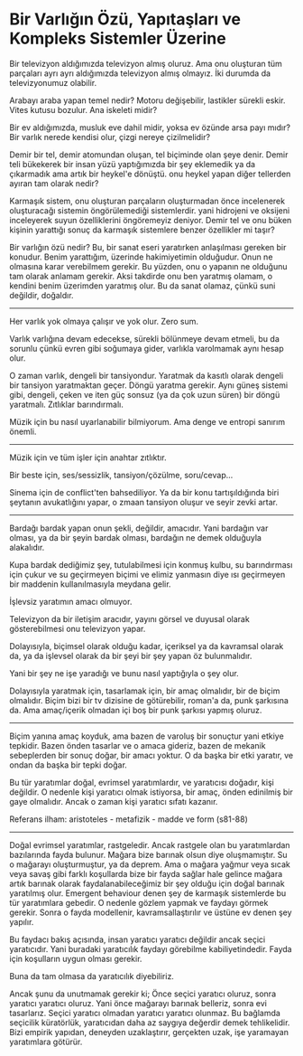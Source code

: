 # Bir Varlığın Özü, Yapıtaşları ve Kompleks Sistemler Üzerine

Bir televizyon aldığımızda televizyon almış oluruz. Ama onu oluşturan tüm
parçaları ayrı ayrı aldığımızda televizyon almış olmayız. İki durumda da
televizyonumuz olabilir.

Arabayı araba yapan temel nedir? Motoru değişebilir, lastikler sürekli eskir.
Vites kutusu bozulur. Ana iskeleti midir?

Bir ev aldığımızda, musluk eve dahil midir, yoksa ev özünde arsa payı mıdır?
Bir varlık nerede kendisi olur, çizgi nereye çizilmelidir?

Demir bir tel, demir atomundan oluşan, tel biçiminde olan şeye denir. Demir
teli bükekerek bir insan yüzü yaptığımızda bir şey eklemedik ya da çıkarmadık
ama artık bir heykel'e dönüştü. onu heykel yapan diğer tellerden ayıran tam
olarak nedir?

Karmaşık sistem, onu oluşturan parçaların oluşturmadan önce incelenerek
oluşturacağı sistemin öngörülemediği sistemlerdir. yani hidrojeni ve oksijeni
inceleyerek suyun özelliklerini öngöremeyiz deniyor. Demir tel ve onu büken
kişinin yarattığı sonuç da karmaşık sistemlere benzer özellikler mi taşır?

Bir varlığın özü nedir? Bu, bir sanat eseri yaratırken anlaşılması gereken bir
konudur. Benim yarattığım, üzerinde hakimiyetimin olduğudur. Onun ne olmasına
karar verebilmem gerekir. Bu yüzden, onu o yapanın ne olduğunu tam olarak
anlamam gerekir. Aksi takdirde onu ben yaratmış olamam, o kendini benim
üzerimden yaratmış olur. Bu da sanat olamaz, çünkü suni değildir, doğaldır.

---

Her varlık yok olmaya çalışır ve yok olur. Zero sum.

Varlık varlığına devam edecekse, sürekli bölünmeye devam etmeli, bu da sorunlu
çünkü evren gibi soğumaya gider, varlıkla varolmamak aynı hesap olur.

O zaman varlık, dengeli bir tansiyondur. Yaratmak da kasıtlı olarak dengeli bir
tansiyon yaratmaktan geçer. Döngü yaratma gerekir. Aynı güneş sistemi gibi,
dengeli, çeken ve iten güç sonsuz (ya da çok uzun süren) bir döngü yaratmalı.
Zıtlıklar barındırmalı.

Müzik için bu nasıl uyarlanabilir bilmiyorum. Ama denge ve entropi sanırım
önemli.

---

Müzik için ve tüm işler için anahtar zıtlıktır.

Bir beste için, ses/sessizlik, tansiyon/çözülme, soru/cevap...

Sinema için de conflict'ten bahsediliyor. Ya da bir konu tartışıldığında biri
şeytanın avukatlığını yapar, o zmaan tansiyon oluşur ve seyir zevki artar.

---

Bardağı bardak yapan onun şekli, değildir, amacıdır. Yani bardağın var olması,
ya da bir şeyin bardak olması, bardağın ne demek olduğuyla alakalıdır.

Kupa bardak dediğimiz şey, tutulabilmesi için konmuş kulbu, su barındırması
için çukur ve su geçirmeyen biçimi ve elimiz yanmasın diye ısı geçirmeyen bir
maddenin kullanılmasıyla meydana gelir.

İşlevsiz yaratımın amacı olmuyor.

Televizyon da bir iletişim aracıdır, yayını görsel ve duyusal olarak
gösterebilmesi onu televizyon yapar.

Dolayısıyla, biçimsel olarak olduğu kadar, içeriksel ya da kavramsal olarak da,
ya da işlevsel olarak da bir şeyi bir şey yapan öz bulunmalıdır.

Yani bir şey ne işe yaradığı ve bunu nasıl yaptığıyla o şey olur.

Dolayısıyla yaratmak için, tasarlamak için, bir amaç olmalıdır, bir de biçim
olmalıdır. Biçim bizi bir tv dizisine de götürebilir, roman'a da, punk
şarkısına da. Ama amaç/içerik olmadan içi boş bir punk şarkısı yapmış oluruz.

---

Biçim yanına amaç koyduk, ama bazen de varoluş bir sonuçtur yani etkiye
tepkidir. Bazen önden tasarlar ve o amaca gideriz, bazen de mekanik
sebeplerden bir sonuç doğar, bir amacı yoktur. O da başka bir etki yaratır, ve
ondan da başka bir tepki doğar.

Bu tür yaratımlar doğal, evrimsel yaratımlardır, ve yaratıcısı doğadır, kişi
değildir. O nedenle kişi yaratıcı olmak istiyorsa, bir amaç, önden edinilmiş
bir gaye olmalıdır. Ancak o zaman kişi yaratıcı sıfatı kazanır.

Referans ilham: aristoteles - metafizik - madde ve form (s81-88)

---

Doğal evrimsel yaratımlar, rastgeledir. Ancak rastgele olan bu yaratımlardan
bazılarında fayda bulunur. Mağara bize barınak olsun diye oluşmamıştır. Su o
mağarayı oluşturmuştur, ya da deprem. Ama o mağara yağmur veya sıcak veya
savaş gibi farklı koşullarda bize bir fayda sağlar hale gelince mağara artık
barınak olarak faydalanabileceğimiz bir şey olduğu için doğal barınak
yaratılmış olur. Emergent behaviour denen şey de karmaşık sistemlerde bu tür
yaratımlara gebedir. O nedenle gözlem yapmak ve faydayı görmek gerekir. Sonra
o fayda modellenir, kavramsallaştırılır ve üstüne ev denen şey yapılır.

Bu faydacı bakış açısında, insan yaratıcı yaratıcı değildir ancak seçici
yaratıcıdır. Yani buradaki yaratıcılık faydayı görebilme kabiliyetindedir.
Fayda için koşulların uygun olması gerekir.

Buna da tam olmasa da yaratıcılık diyebiliriz.

Ancak şunu da unutmamak gerekir ki; Önce seçici yaratıcı oluruz, sonra yaratıcı
yaratıcı oluruz. Yani önce mağarayı barınak belleriz, sonra evi tasarlarız.
Seçici yaratıcı olmadan yaratıcı yaratıcı olunmaz. Bu bağlamda seçicilik
küratörlük, yaratıcıdan daha az saygıya değerdir demek tehlikelidir. Bizi
empirik yapıdan, deneyden uzaklaştırır, gerçekten uzak, işe yaramayan
yaratımlara götürür.


